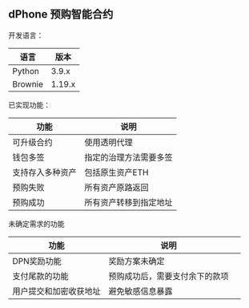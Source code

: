 ## dPhone 预购智能合约

开发语言：

| 语言    | 版本   |
| ------- | ------ |
| Python  | 3.9.x  |
| Brownie | 1.19.x |



已实现功能：

| 功能             | 说明                   |
| ---------------- | ---------------------- |
| 可升级合约       | 使用透明代理           |
| 钱包多签         | 指定的治理方法需要多签 |
| 支持存入多种资产 | 包括原生资产ETH        |
| 预购失败         | 所有资产原路返回       |
| 预购成功         | 所有资产转移到指定地址 |



未确定需求的功能

| 功能                   | 说明                           |      |
| ---------------------- | ------------------------------ | ---- |
| DPN奖励功能            | 奖励方案未确定                 |      |
| 支付尾款的功能         | 预购成功后，需要支付余下的款项 |      |
| 用户提交和加密收获地址 | 避免敏感信息暴露               |      |

